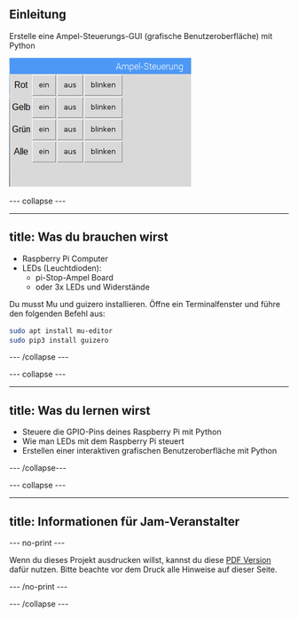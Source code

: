 ## Einleitung

Erstelle eine Ampel-Steuerungs-GUI (grafische Benutzeroberfläche) mit Python

![](images/guizero-4.png)

\--- collapse \---

* * *

## title: Was du brauchen wirst

- Raspberry Pi Computer
- LEDs (Leuchtdioden): 
    - pi-Stop-Ampel Board
    - oder 3x LEDs und Widerstände

Du musst Mu und guizero installieren. Öffne ein Terminalfenster und führe den folgenden Befehl aus:

```bash
sudo apt install mu-editor
sudo pip3 install guizero
```

\--- /collapse \---

\--- collapse \---

* * *

## title: Was du lernen wirst

- Steuere die GPIO-Pins deines Raspberry Pi mit Python
- Wie man LEDs mit dem Raspberry Pi steuert
- Erstellen einer interaktiven grafischen Benutzeroberfläche mit Python

\--- /collapse\---

\--- collapse \---

* * *

## title: Informationen für Jam-Veranstalter

\--- no-print \---

Wenn du dieses Projekt ausdrucken willst, kannst du diese [PDF Version](https://github.com/raspberrypilearning/jam-worksheets/raw/master/pdf/Traffic-Lights-GUI.pdf) dafür nutzen. Bitte beachte vor dem Druck alle Hinweise auf dieser Seite.

\--- /no-print \---

\--- /collapse \---